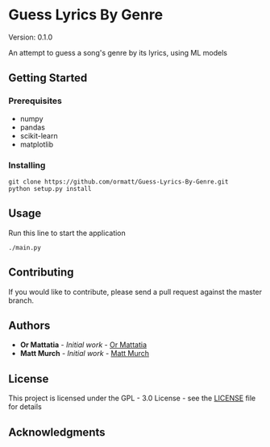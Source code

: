 # Guess Lyrics By Genre
Version: 0.1.0

An attempt to guess a song's genre by its lyrics, using ML models

## Getting Started

### Prerequisites

* numpy
* pandas
* scikit-learn
* matplotlib


### Installing

```
git clone https://github.com/ormatt/Guess-Lyrics-By-Genre.git
python setup.py install
```

## Usage

Run this line to start the application

```
./main.py
```


## Contributing

If you would like to contribute, please send a pull request against the master branch.


## Authors

* **Or Mattatia** - *Initial work* -  [Or Mattatia](https://github.com/ormatt)
* **Matt Murch** - *Initial work* - [Matt Murch](https://github.com/mattmurch)

## License

This project is licensed under the GPL - 3.0 License - see the [LICENSE](LICENSE) file for details


## Acknowledgments

